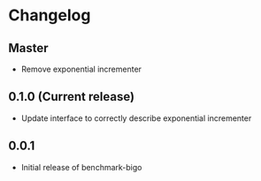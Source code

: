 Changelog
=========

Master
-------------------------

* Remove exponential incrementer

0.1.0 (Current release)
-------------------------

* Update interface to correctly describe exponential incrementer

0.0.1
-------------------------

* Initial release of benchmark-bigo
